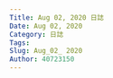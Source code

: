 ```yaml
---
Title: Aug 02, 2020 日誌
Date: Aug 02, 2020
Category: 日誌
Tags: 
Slug: Aug_02_ 2020
Author: 40723150
---
```


<!-- PELICAN_END_SUMMARY -->

